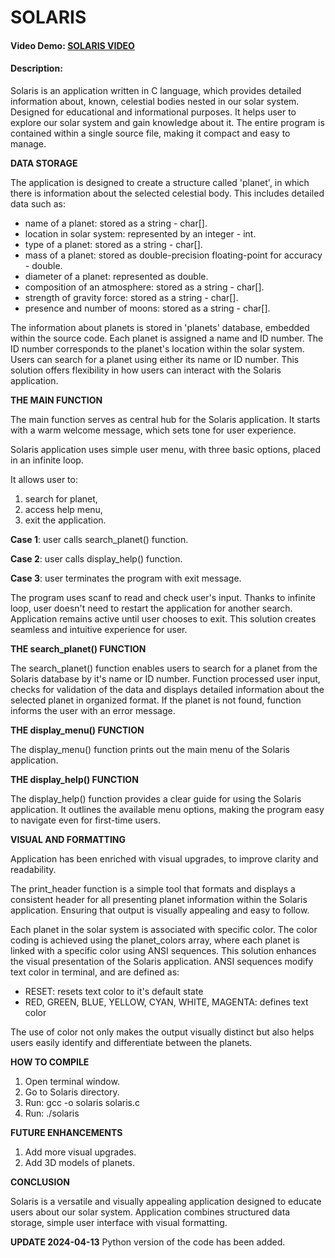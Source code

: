 # **SOLARIS**
#### Video Demo:  [SOLARIS VIDEO](https://youtu.be/oUkYc4HgVYo)
#### Description:
Solaris is an application written in C language, which provides detailed information about, known, celestial bodies nested in our solar system.
Designed for educational and informational purposes. It helps user to explore
our solar system and gain knowledge about it. The entire program is contained
within a single source file, making it compact and easy to manage.

**DATA STORAGE**

The application is designed to create a structure called 'planet', in which there is information about the selected celestial body. This includes detailed data
such as:
- name of a planet: stored as a string - char[].
- location in solar system: represented by an integer - int.
- type of a planet: stored as a string - char[].
- mass of a planet: stored as double-precision floating-point for accuracy - double.
- diameter of a planet: represented as double.
- composition of an atmosphere: stored as a string - char[].
- strength of gravity force: stored as a string - char[].
- presence and number of moons: stored as a string - char[].

The information about planets is stored in 'planets' database, embedded within 
the source code. Each planet is assigned a name and ID number. The ID number corresponds to the planet's location within the solar system. Users can search for a planet using either its name or ID number. This solution offers flexibility in how users can interact with the Solaris application.

**THE MAIN FUNCTION**

The main function serves as central hub for the Solaris application.
It starts with a warm welcome message, which sets tone for user experience.

Solaris application uses simple user menu, with three basic options, placed in an infinite loop. 

It allows user to:
1. search for planet,
2. access help menu, 
3. exit the application.

**Case 1**: user calls search_planet() function.

**Case 2**: user calls display_help() function.

**Case 3**: user terminates the program with exit message.

The program uses scanf to read and check user's input.
Thanks to infinite loop, user doesn't need to restart the application for another search. Application remains active until user chooses to exit. This solution creates seamless and intuitive experience for user.

**THE search_planet() FUNCTION**

The search_planet() function enables users to search for a planet from the Solaris database by it's name or ID number. Function processed user input, checks for validation of the data and displays detailed information about the selected planet in organized format. If the planet is not found, function informs the user with an error message.

**THE display_menu() FUNCTION**

The display_menu() function prints out the main menu of the Solaris application.

**THE display_help() FUNCTION**

The display_help() function provides a clear guide for using the Solaris application. It outlines the available menu options, making the program easy to navigate even for first-time users.

**VISUAL AND FORMATTING**

Application has been enriched with visual upgrades, to improve clarity and readability.

The print_header function is a simple tool that formats and displays a consistent header for all presenting planet information within the Solaris application.
Ensuring that output is visually appealing and easy to follow.

Each planet in the solar system is associated with specific color.
The color coding is achieved using the planet_colors array, where each planet is linked with a specific color using ANSI sequences. 
This solution enhances the visual presentation of the Solaris application. 
ANSI sequences modify text color in terminal, and are defined as:
- RESET: resets text color to it's default state
- RED, GREEN, BLUE, YELLOW, CYAN, WHITE, MAGENTA: defines text color

The use of color not only makes the output visually distinct but also helps users easily identify and differentiate between the planets.

**HOW TO COMPILE**
1. Open terminal window.
2. Go to Solaris directory.
3. Run: gcc -o solaris solaris.c
4. Run: ./solaris

**FUTURE ENHANCEMENTS**
1. Add more visual upgrades.
2. Add 3D models of planets.

**CONCLUSION**

Solaris is a versatile and visually appealing application designed to educate
users about our solar system. Application combines structured data storage, simple user interface with visual formatting.

**UPDATE 2024-04-13**
Python version of the code has been added.
